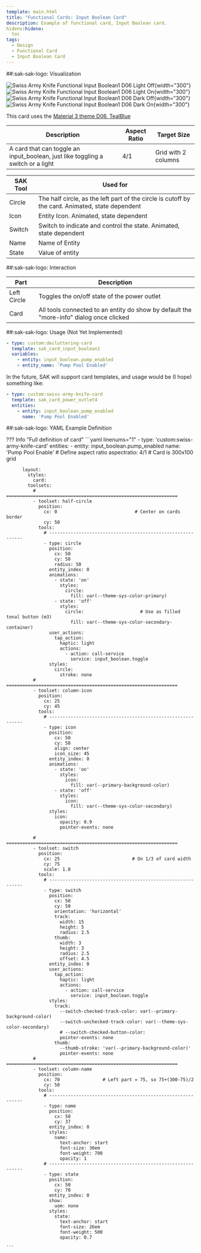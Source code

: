 ```yaml
---
template: main.html
title: "Functional Cards: Input Boolean Card"
description: Example of functional card, Input Boolean card.
hideno:hideno:
  toc
tags:
  - Design
  - Functional Card
  - Input Boolean Card
---
```

<!-- GT/GL -->
##:sak-sak-logo: Visualization

![Swiss Army Knife Functional Input Boolean1 D06 Light Off](../assets/screenshots/sak-functional-card-12-input-boolean1-theme-d06-light-off.png){width="300"}
![Swiss Army Knife Functional Input Boolean1 D06 Light On](../assets/screenshots/sak-functional-card-12-input-boolean1-theme-d06-light-on.png){width="300"}
<br>![Swiss Army Knife Functional Input Boolean1 D06 Dark Off](../assets/screenshots/sak-functional-card-12-input-boolean1-theme-d06-dark-off.png){width="300"}
![Swiss Army Knife Functional Input Boolean1 D06 Dark On](../assets/screenshots/sak-functional-card-12-input-boolean1-theme-d06-dark-on.png){width="300"}

This card uses the [Material 3 theme D06, TealBlue][ham3-d06-url]

| Description| Aspect Ratio| Target Size |
|-|-|-|
| A card that can toggle an input_boolean, just like toggling a switch or a light | 4/1 | Grid with 2 columns |

| SAK Tool| Used for |
|-|-|
| Circle | The half circle, as the left part of the circle is cutoff by the card. Animated, state dependent|
| Icon | Entity Icon. Animated, state dependent|
| Switch | Switch to indicate and control the state. Animated, state dependent|
| Name | Name of Entity|
| State | Value of entity|

##:sak-sak-logo: Interaction

| Part | Description|
|-|-|
| Left Circle | Toggles the on/off state of the power outlet|
| Card | All tools connected to an entity do show by default the "more-info" dialog once clicked |

##:sak-sak-logo: Usage (Not Yet Implemented)
```yaml linenums="1"
- type: custom:decluttering-card
  template: sak_card_input_boolean1
  variables:
    - entity: input_boolean.pump_enabled
    - entity_name: 'Pump Pool Enabled'
```

In the future, SAK will support card templates, and usage would be (I hope) something like:

```yaml linenums="1"
- type: custom:swiss-army-knife-card
  template: sak_card_power_outlet4
  entities:
    - entity: input_boolean.pump_enabled
      name: 'Pump Pool Enabled'
```

##:sak-sak-logo: YAML Example Definition

??? Info "Full definition of card"
    ```yaml linenums="1"
        - type: 'custom:swiss-army-knife-card'
          entities:
            - entity: input_boolean.pump_enabled
              name: 'Pump Pool Enable'
          # Define aspect ratio
          aspectratio: 4/1                          # Card is 300x100 grid

          layout:
            styles:
              card:
            toolsets:
              # ================================================================
              - toolset: half-circle
                position:
                  cx: 0                             # Center on cards border 
                  cy: 50
                tools:
                  # ------------------------------------------------------------
                  - type: circle
                    position:
                      cx: 50
                      cy: 50
                      radius: 50
                    entity_index: 0
                    animations:
                      - state: 'on'
                        styles:
                          circle:
                            fill: var(--theme-sys-color-primary)
                      - state: 'off'
                        styles:
                          circle:                     # Use as filled tonal button (m3)
                            fill: var(--theme-sys-color-secondary-container)
                    user_actions:
                      tap_action:
                        haptic: light
                        actions:
                          - action: call-service
                            service: input_boolean.toggle
                    styles:
                      circle:
                        stroke: none
              # ================================================================
              - toolset: column-icon
                position:
                  cx: 25
                  cy: 45
                tools:
                  # ------------------------------------------------------------
                  - type: icon
                    position:
                      cx: 50
                      cy: 50
                      align: center
                      icon_size: 45
                    entity_index: 0
                    animations:
                      - state: 'on'
                        styles:
                          icon:
                            fill: var(--primary-background-color)
                      - state: 'off'
                        styles:
                          icon:
                            fill: var(--theme-sys-color-secondary)
                    styles:
                      icon:
                        opacity: 0.9
                        pointer-events: none
                    
              # ================================================================
              - toolset: switch
                position:
                  cx: 25                           # On 1/3 of card width
                  cy: 75
                  scale: 1.8
                tools:
                  # ------------------------------------------------------------
                  - type: switch
                    position:
                      cx: 50
                      cy: 50
                      orientation: 'horizontal'
                      track:
                        width: 15
                        height: 5
                        radius: 2.5
                      thumb:
                        width: 3
                        height: 3
                        radius: 2.5
                        offset: 4.5
                    entity_index: 0
                    user_actions:
                      tap_action:
                        haptic: light
                        actions:
                          - action: call-service
                            service: input_boolean.toggle
                    styles:
                      track:
                        --switch-checked-track-color: var(--primary-background-color)
                        --switch-unchecked-track-color: var(--theme-sys-color-secondary)
                        # --switch-checked-button-color: 
                        pointer-events: none
                      thumb:
                        --thumb-stroke: 'var(--primary-background-color)'
                        pointer-events: none
              # ================================================================
              - toolset: column-name
                position:
                  cx: 70                # Left part = 75, so 75+(300-75)/2
                  cy: 50
                tools:
                  # ------------------------------------------------------------
                  - type: name
                    position:
                      cx: 50
                      cy: 37
                    entity_index: 0
                    styles:
                      name:
                        text-anchor: start
                        font-size: 30em
                        font-weight: 700
                        opacity: 1
                  # ------------------------------------------------------------
                  - type: state
                    position:
                      cx: 50
                      cy: 70
                    entity_index: 0
                    show:
                      uom: none
                    styles:
                      state:
                        text-anchor: start
                        font-size: 26em
                        font-weight: 500
                        opacity: 0.7

    ```
<!-- Image references -->

<!--- Internal References... --->
[Swiss Army Knife Tutorial 02]: ../tutorials/10-step-tutorial-02-intro.md
[Swiss Army Knife Functional Card Sensor2]: functional-card-sensor2-card.md

<!--- External References... --->
[ham3-d06-url]: https://material3-themes-manual.amoebelabs.com/examples/material3-example-theme-d06-tealblue/
